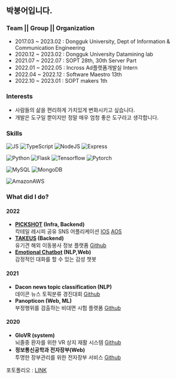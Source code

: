 ## 박붕어입니다.

### Team || Group || Organization
- 2017.03 ~ 2023.02 : Dongguk University, Dept of Information & Communication Engineering
- 2020.12 ~ 2023.02 : Dongguk University Datamining lab 
- 2021.07 ~ 2022.07 : SOPT 28th, 30th Server Part  
- 2022.01 ~ 2022.05 : Incross Ad플랫폼개발실 Intern
- 2022.04 ~ 2022.12 : Software Maestro 13th 
- 2022.10 ~ 2023.01 : SOPT makers 1th 

### Interests
- 사람들의 삶을 편리하게 가치있게 변화시키고 싶습니다. 
- 개발은 도구일 뿐이지만 정말 매우 엄청 좋은 도구라고 생각합니다.  

### Skills
![JS](https://img.shields.io/badge/JavaScript-F7DF1E?style=flat-square&logo=JavaScript&logoColor=black)  ![TypeScript](https://img.shields.io/badge/TypeScript-3178C6?style=flat-square&logo=TypeScript&logoColor=white)  ![NodeJS](https://img.shields.io/badge/Node.js-339933?style=flat-square&logo=Node.js&logoColor=white)  ![Express](https://img.shields.io/badge/Express-000000?style=flat-square&logo=Express&logoColor=white)
<br>

![Python](https://img.shields.io/badge/Python-0066FF?style=flat-square&logo=Python&logoColor=white)  ![Flask](https://img.shields.io/badge/Flask-6600FF?style=flat-square&logo=flask&logoColor=white)  ![Tensorflow](https://img.shields.io/badge/Tensorflow-FF6633?style=flat-square&logo=Tensorflow&logoColor=white)  ![Pytorch](https://img.shields.io/badge/Torch-FF3300?style=flat-square&logo=Pytorch&logoColor=white)
<br>

![MySQL](https://img.shields.io/badge/MySQL-4479A1?style=flat-square&logo=MySQL&logoColor=white)  ![MongoDB](https://img.shields.io/badge/MongoDB-47A248?style=flat-square&logo=MongoDB&logoColor=white)
<br>

![AmazonAWS](https://img.shields.io/badge/AWS-232F3E?style=flat-square&logo=AmazonAWS&logoColor=white)
<br>

### What did I do?
#### 2022
- **[PICKSHOT](http://www.pickshot.shop) (Infra, Backend)**  
    칵테일 레시피 공유 SNS 어플리케이션 [IOS](https://apps.apple.com/kr/app/pickshot/id1639201935) [AOS](https://play.google.com/store/apps/details?id=com.cheetah.pickshot)  
- **[TAKEUS](https://www.take-us.kr/) (Backend)**  
    유기견 해외 이동봉사 정보 플랫폼 [Github](https://github.com/TAKE-US/TAKEUS-BACK)  
- **[Emotional Chatbot](https://echatbot.site/) (NLP,Web)**  
    감정적인 대화를 할 수 있는 감성 챗봇  
#### 2021
- **Dacon news topic classification (NLP)**  
    데이콘 뉴스 토픽분류 경진대회 [Github](https://github.com/qkrwjdan/dacon_news_topic_clasiification)  
- **Panopticon (Web, ML)**  
    부정행위를 검출하는 비대면 시험 플랫폼 [Github](https://github.com/qkrwjdan/Panopticon)  

#### 2020
- **GloVR (system)**  
    뇌졸중 환자를 위한 VR 상지 재활 시스템  [Github](https://github.com/qkrwjdan/2020ESWContest_free_1097)
- **정보통신공학과 전자장부(Web)**  
    투명한 장부관리를 위한 전자장부 서비스  [Github](https://github.com/qkrwjdan/iceProject)

포토폴리오 : [LINK](https://fog-turtle-77a.notion.site/Jungmu-Park-bb970366ad974162a1f1b932ac12faee)

